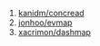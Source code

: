  1. [kanidm/concread](https://github.com/kanidm/concread)
 2. [jonhoo/evmap](https://github.com/jonhoo/evmap)
 3. [xacrimon/dashmap](https://github.com/xacrimon/dashmap)
